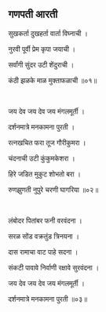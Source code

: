 ## गणपती आरती

सुखकर्ता दुखहर्ता वार्ता विघ्नाची ।

नुरवी पूर्वी प्रेम कृपा जयाची ।

सर्वांगी सुंदर उटी शेंदुराची ।

कंठी झळके माळ मुक्ताफळाची ॥०१॥ 

<br>

जय देव जय देव जय मंगलमूर्ती ।

दर्शनमात्रे मनकामना पुरती ।

रत्नखचित फरा तूज गौरीकुमरा ।

चंदनाची उटी कुंकुमकेशरा ।

हिरे जडित मुकुट शोभतो बरा ।

रुणझुणती नुपुरे चरणी घागरिया ॥०२॥

<br>

लंबोदर पितांबर फनी वरवंदना ।

सरळ सोंड वक्रतुंड त्रिनयना ।

दास रामाचा वाट पाहे सदना ।

संकटी पावावे निर्वाणी रक्षावे सुरवंदना ।

जय देव जय देव जय मंगलमूर्ती ।

दर्शनमात्रे मनकामना पुरती ॥०३॥
